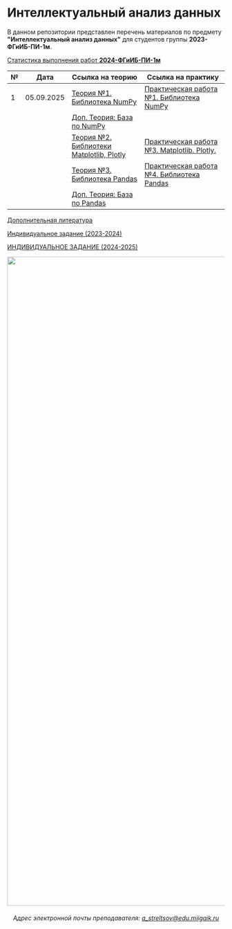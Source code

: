 # Интеллектуальный анализ данных

В данном репозитории представлен перечень материалов по предмету **"Интеллектуальный анализ данных"** для студентов группы **2023-ФГиИБ-ПИ-1м**.

[Статистика выполнения работ **2024-ФГиИБ-ПИ-1м**](https://docs.google.com/spreadsheets/d/1TsUM1ENrrJe66pq2j6BspRwShB9YzTf6urL4GQf-ygI/edit?gid=1440547512#gid=1440547512)  

| №   | Дата       | Ссылка на теорию                     | Ссылка на практику                  |
|-----|------------|--------------------------------------|--------------------------------------|
| 1   | 05.09.2025 |  [Теория №1. Библиотека NumPy](https://colab.research.google.com/drive/1fJCzJZU7hPFgJGdfplMSgM8KbeGFbz76?usp=sharing)      | [Практическая работа №1. Библиотека NumPy](https://colab.research.google.com/drive/1nfY1ED-frHlgLvxpzFpzck3JxnQJYjfn?usp=sharing)   |
|     |            | [Доп. Теория: База по NumPy](https://u.to/_3YkIg)  | |
|     |            | [Теория №2. Библиотеки Matplotlib, Plotly](https://colab.research.google.com/drive/1Ch4KnWSF2gmJNmOuYl2_PCSNr9yrl4O-?usp=sharing)      | [Практическая работа №3. Matplotlib. Plotly.](https://u.to/FnckIg)   |
|     |            | [Теория №3. Библиотека Pandas](https://u.to/7sMWIQ)      | [Практическая работа №4. Библиотека Pandas](https://u.to/N3ckIg)   |
|     |            | [Доп. Теория: База по Pandas](https://colab.research.google.com/drive/11_nhB0R3RcffgImI98k-jokIxwx_Ahag?usp=sharing)  | |





[Дополнительная литература](https://cloud.mail.ru/public/veX3/Aasf7g7U8)

[Индивидуальное задание (2023-2024)](https://colab.research.google.com/drive/1MoAUgcCaWWJ-c-Rq7Gcc1QmC_PYnyPVd?usp=sharing)

[ИНДИВИДУАЛЬНОЕ ЗАДАНИЕ (2024-2025)](https://colab.research.google.com/drive/1IIE3vV2Vks1J2GCi9-psqR-sbJ_FUhoA?usp=sharing)

<div id="header" align="center">
<!--   <img src="https://i.gifer.com/74pZ.gif" width="150"/> -->
  <img src="https://i.pinimg.com/originals/fb/47/4b/fb474b70b4092f95c379e633ca58d27c.gif" width="1500"/>
<!--   <img src="https://media0.giphy.com/media/v1.Y2lkPTc5MGI3NjExdGdoYmNtamZybXRldXU4bjI0ZnFienhodnVtZHVqbzVvNTJ4MXdxYiZlcD12MV9pbnRlcm5hbF9naWZfYnlfaWQmY3Q9Zw/UcK7JalnjCz0k/giphy.gif" width="125"/>
</div> -->

###### Адрес электронной почты преподавателя: a_streltsov@edu.miigaik.ru
